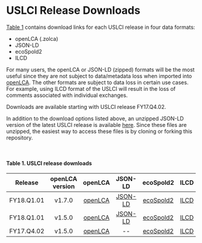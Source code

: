 USLCI Release Downloads
==================
[Table 1](release-downloads.md#table-1-uslci-release-downloads) contains download links for each USLCI release in four data formats: 
* openLCA (.zolca)
* JSON-LD
* ecoSpold2
* ILCD

For many users, the openLCA or JSON-LD (zipped) formats will be the most useful since they are not subject to data/metadata loss when imported into [openLCA].  The other formats are subject to data loss in certain use cases. For example, using ILCD format of the USLCI will result in the loss of comments associated with individual exchanges.

Downloads are available starting with USLCI release FY17.Q4.02.

In addition to the download options listed above, an unzipped JSON-LD version of the latest USLCI release is available [here](../downloads/uslci_json_ld/).  Since these files are unzipped, the easiest way to access these files is by cloning or forking this repository.

<br>

#### Table 1. USLCI release downloads   

| Release | openLCA version | openLCA | JSON-LD | ecoSpold2 | ILCD |   
|:---:|:---:|:---:|:---:|:---:|:--:|     
| FY18.Q1.01 | v1.7.0 | [openLCA](https://github.com/uslci-admin/private-uslci-content/blob/dev/downloads/uslci_fy18_q1_01_olca1_7_0.zolca) |  [JSON-LD](https://github.com/uslci-admin/private-uslci-content/blob/dev/downloads/uslci_fy18_q1_01_olca1_7_0_json_ld.zip) | [ecoSpold2](https://github.com/uslci-admin/private-uslci-content/blob/dev/downloads/uslci_fy18_q1_01_olca1_7_ecospold2.zip) | [ILCD](https://github.com/uslci-admin/private-uslci-content/blob/dev/downloads/uslci_fy18_q1_01_olca1_7_0_ilcd.zip) |  
| FY18.Q1.01 | v1.5.0 | [openLCA](https://github.com/uslci-admin/private-uslci-content/blob/dev/downloads/uslci_fy18_q1_01_olca1_5_0.zolca) |  [JSON-LD](https://github.com/uslci-admin/private-uslci-content/blob/dev/downloads/uslci_fy18_q1_01_olca1_5_0_json_ld.zip) | [ecoSpold2](https://github.com/uslci-admin/private-uslci-content/blob/dev/downloads/uslci_fy18_q1_01_olca1_5_ecospold2.zip) | [ILCD](https://github.com/uslci-admin/private-uslci-content/blob/dev/downloads/uslci_fy18_q1_01_olca1_5_0_ilcd.zip) |   
| FY17.Q4.02 | v1.5.0 | [openLCA](../../downloads/uslci_fy17_q4_02_olca1_5_0.zolca) | -- | [ecoSpold2](../../downloads/uslci_fy17_q4_02_olca1_5_0_ecospold2.zip) | [ILCD](../../downloads/uslci_fy17_q4_02_olca1_5_0_ilcd.zip) |     

[openlca]: http://www.openlca.org/download/

